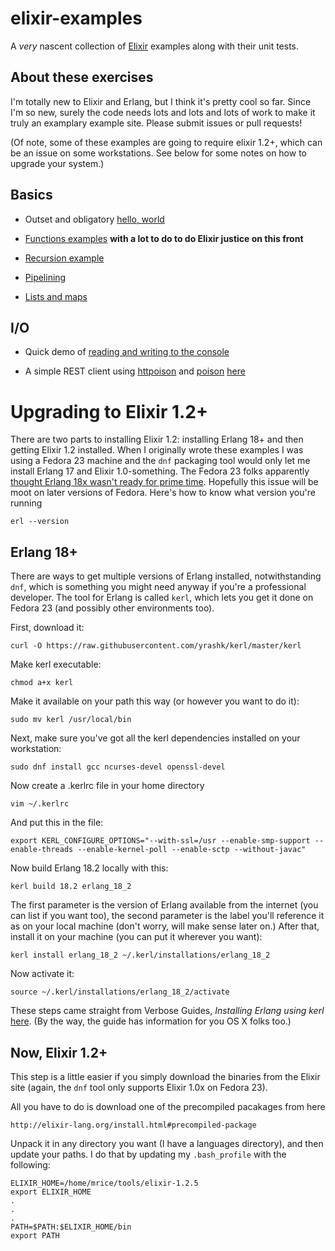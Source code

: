 # elixir-examples

A *very* nascent collection of [Elixir](http://elixir-lang.org) examples along with their unit tests.

About these exercises
---
I'm totally new to Elixir and Erlang, but I think it's pretty cool so far. Since I'm so new, surely the code needs lots and lots and lots of work to make it truly an examplary example site. Please submit issues or pull requests!

(Of note, some of these examples are going to require elixir 1.2+, which can be an issue on some workstations. See below for some notes on how to upgrade your system.)

Basics
---
* Outset and obligatory [hello, world](https://github.com/mrice/elixir-examples/tree/master/basics/1-hello-world)

* [Functions examples](https://github.com/mrice/elixir-examples/tree/master/basics/2-functions) **with a lot to do to do Elixir justice on this front**

* [Recursion example](https://github.com/mrice/elixir-examples/tree/master/basics/3-recursion)

* [Pipelining](https://github.com/mrice/elixir-examples/tree/master/basics/4-pipelining)

* [Lists and maps](https://github.com/mrice/elixir-examples/tree/master/basics/5-lists-and-maps)

I/O
---

* Quick demo of [reading and writing to the console](https://github.com/mrice/elixir-examples/tree/master/io/1-read-write-console)

* A simple REST client using [httpoison](https://github.com/edgurgel/httpoison) and [poison](https://github.com/devinus/poison) [here](https://github.com/mrice/elixir-examples/tree/master/io/2-rest-client)


Upgrading to Elixir 1.2+
===

There are two parts to installing Elixir 1.2: installing Erlang 18+ and then getting Elixir 1.2 installed. When I originally wrote these examples I was using a Fedora 23 machine and the ```dnf``` packaging tool would only let me install Erlang 17 and Elixir 1.0-something. The Fedora 23 folks apparently [thought Erlang 18x wasn't ready for prime time](https://lists.fedoraproject.org/pipermail/devel/2015-September/215140.html). Hopefully this issue will be moot on later versions of Fedora. Here's how to know what version you're running

```
erl --version
```

Erlang 18+
---
There are ways to get multiple versions of Erlang installed, notwithstanding ```dnf```, which is something you might need anyway if you're a professional developer. The tool for Erlang is called ```kerl```, which lets you get it done on Fedora 23 (and possibly other environments too).

First, download it:

```
curl -O https://raw.githubusercontent.com/yrashk/kerl/master/kerl
```

Make kerl executable:

```
chmod a+x kerl
```

Make it available on your path this way (or however you want to do it):

```
sudo mv kerl /usr/local/bin
```

Next, make sure you've got all the kerl dependencies installed on your workstation:

```
sudo dnf install gcc ncurses-devel openssl-devel
```

Now create a .kerlrc file in your home directory

```
vim ~/.kerlrc
```

And put this in the file:

```
export KERL_CONFIGURE_OPTIONS="--with-ssl=/usr --enable-smp-support --enable-threads --enable-kernel-poll --enable-sctp --without-javac"
```

Now build Erlang 18.2 locally with this:

```
kerl build 18.2 erlang_18_2
```

The first parameter is the version of Erlang available from the internet (you can list if you want too), the second parameter is the label you'll reference it as on your local machine (don't worry, will make sense later on.) After that, install it on your machine (you can put it wherever you want):

```
kerl install erlang_18_2 ~/.kerl/installations/erlang_18_2
```

Now activate it:

```
source ~/.kerl/installations/erlang_18_2/activate
```

These steps came straight from Verbose Guides, *Installing Erlang using kerl* [here](http://verboseguides.com/2016/01/26/installing-erlang-using-kerl/). (By the way, the guide has information for you OS X folks too.)


Now, Elixir 1.2+
---
This step is a little easier if you simply download the binaries from the Elixir site (again, the ```dnf``` tool only supports Elixir 1.0x on Fedora 23).

All you have to do is download one of the precompiled pacakages from here

```
http://elixir-lang.org/install.html#precompiled-package
```

Unpack it in any directory you want (I have a languages directory), and then update your paths. I do that by updating my ```.bash_profile``` with the following:

```
ELIXIR_HOME=/home/mrice/tools/elixir-1.2.5
export ELIXIR_HOME
.
.
.
PATH=$PATH:$ELIXIR_HOME/bin
export PATH
```
